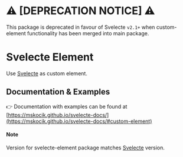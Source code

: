 # ⚠ [DEPRECATION NOTICE] ⚠

This package is deprecated in favour of Svelecte `v2.1+` when custom-element functionality has been merged into main package.

# Svelecte Element

Use [Svelecte](https://github.com/mskocik/svelecte) as custom element.

## Documentation & Examples

👉 Documentation with examples can be found at [https://mskocik.github.io/svelecte-docs/](https://mskocik.github.io/svelecte-docs/#custom-element)


#### Note

Version for svelecte-element package matches [Svelecte](https://github.com/mskocik/svelecte/) version.
